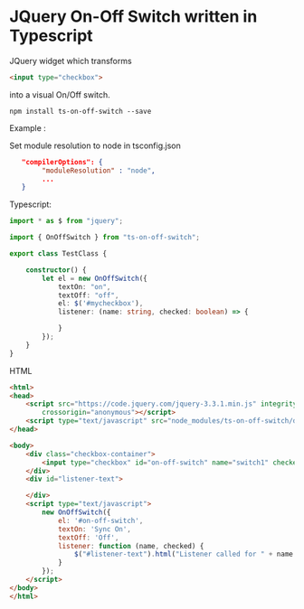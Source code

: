 # JQuery On-Off Switch written in Typescript

JQuery widget which transforms 
```html
<input type="checkbox"> 
```

into a visual On/Off switch.

```
npm install ts-on-off-switch --save
```


Example :

Set module resolution to node in tsconfig.json

```json
   "compilerOptions": {
        "moduleResolution" : "node",
        ...
   }
```

Typescript:

```typescript
import * as $ from "jquery";

import { OnOffSwitch } from "ts-on-off-switch";

export class TestClass {

    constructor() {
        let el = new OnOffSwitch({
            textOn: "on",
            textOff: "off",
            el: $('#mycheckbox'),
            listener: (name: string, checked: boolean) => {

            }
        });
    }
}
```

HTML
```html
<html>
<head>
    <script src="https://code.jquery.com/jquery-3.3.1.min.js" integrity="sha256-FgpCb/KJQlLNfOu91ta32o/NMZxltwRo8QtmkMRdAu8="
        crossorigin="anonymous"></script>
    <script type="text/javascript" src="node_modules/ts-on-off-switch/dist/index.js"></script>
</head>

<body>
    <div class="checkbox-container">
        <input type="checkbox" id="on-off-switch" name="switch1" checked>
    </div>
    <div id="listener-text">

    </div>
    <script type="text/javascript">
        new OnOffSwitch({
            el: '#on-off-switch',
            textOn: 'Sync On',
            textOff: 'Off',
            listener: function (name, checked) {
                $("#listener-text").html("Listener called for " + name + ", checked: " + checked);
            }
        });
    </script>
</body>
</html>
```

